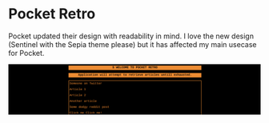 # Pocket Retro
Pocket updated their design with readability in mind. I love the new design (Sentinel with the Sepia theme please) but
it has affected my main usecase for Pocket.

![alt text](docs/preview.png "Preview")

